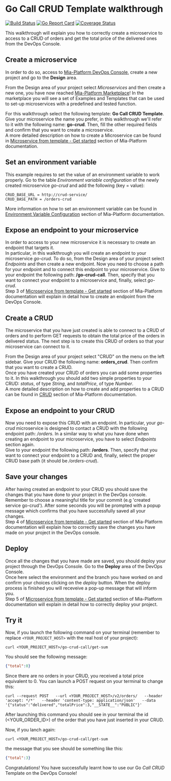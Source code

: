 # Go Call CRUD Template walkthrough

[![Build Status][github-actions-svg]][github-actions]
[![Go Report Card][go-report-card]][go-report-card-link]
[![Coverage Status][coverall-svg]][coverall-io]

This walkthrough will explain you how to correctly create a microservice to access to a CRUD of orders and get the total price of the delivered ones from the DevOps Console.

## Create a microservice

In order to do so, access to [Mia-Platform DevOps Console](https://console.cloud.mia-platform.eu/login), create a new project and go to the **Design** area.

From the Design area of your project select _Microservices_ and then create a new one, you have now reached [Mia-Platform Marketplace](https://docs.mia-platform.eu/development_suite/api-console/api-design/marketplace/)!
In the marketplace you will see a set of Examples and Templates that can be used to set-up microservices with a predefined and tested function.

For this walkthrough select the following template: **Go Call CRUD Template**.
Give your microservice the name you prefer, in this walkthrough we'll refer to it with the following name: **go-crud**. Then, fill the other required fields and confirm that you want to create a microservice.  
A more detailed description on how to create a Microservice can be found in [Microservice from template - Get started](https://docs.mia-platform.eu/development_suite/api-console/api-design/custom_microservice_get_started/#2-service-creation) section of Mia-Platform documentation.

## Set an environment variable

This example requires to set the value of an environment variable to work properly. Go to the table *Environment variable configuration* of the newly created microservice *go-crud* and add the following (key = value):

```shell
CRUD_BASE_URL = http://crud-service/
CRUD_BASE_PATH = /orders-crud
```

More information on how to set an environment variable can be found in [Environment Variable Configuration](https://docs.mia-platform.eu/development_suite/api-console/api-design/services/#environment-variable-configuration) section of Mia-Platform documentation.

## Expose an endpoint to your microservice

In order to access to your new microservice it is necessary to create an endpoint that targets it.  
In particular, in this walkthrough you will create an endpoint to your microservice *go-crud*. To do so, from the Design area of your project select _Endpoints_ and then create a new endpoint.
Now you need to choose a path for your endpoint and to connect this endpoint to your microservice. Give to your endpoint the following path: **/go-crud-call**. Then, specify that you want to connect your endpoint to a microservice and, finally, select *go-crud*.  
Step 3 of [Microservice from template - Get started](https://docs.mia-platform.eu/development_suite/api-console/api-design/custom_microservice_get_started/#3-creating-the-endpoint) section of Mia-Platform documentation will explain in detail how to create an endpoint from the DevOps Console.

## Create a CRUD

The microservice that you have just created is able to connect to a CRUD of orders and to perform GET requests to obtain the total price of the orders in delivered status. The next step is to create this CRUD of orders so that your microservice can connect to it.  

From the Design area of your project select "CRUD" on the menu on the left sidebar. Give your CRUD the following name: **orders_crud**. Then confirm that you want to create a CRUD.  
Once you have created your CRUD of orders you can add some properties to it. In this walkthrough you should add two simple properties to your CRUD: *status*, of type *String*, and *totalPrice*, of type *Number*.  
A more detailed description on how to create and add properties to a CRUD can be found in [CRUD](https://docs.mia-platform.eu/development_suite/api-console/api-design/crud_advanced/) section of Mia-Platform documentation.

## Expose an endpoint to your CRUD

Now you need to expose this CRUD with an endpoint. In particular, your *go-crud* microservice is designed to contact a CRUD with the following endpoint path: */orders*. In a similar way to what you have done when creating an endpoint to your microservice, you have to select _Endpoints_ section again.  
Give to your endpoint the following path: **/orders**. Then, specify that you want to connect your endpoint to a CRUD and, finally, select the proper CRUD base path (it should be */orders-crud*).

## Save your changes

After having created an endpoint to your CRUD you should save the changes that you have done to your project in the DevOps console.  
Remember to choose a meaningful title for your commit (e.g 'created service go-crud'). After some seconds you will be prompted with a popup message which confirms that you have successfully saved all your changes.  
Step 4 of [Microservice from template - Get started](https://docs.mia-platform.eu/development_suite/api-console/api-design/custom_microservice_get_started/#4-save-the-project) section of Mia-Platform documentation will explain how to correctly save the changes you have made on your project in the DevOps console.

## Deploy

Once all the changes that you have made are saved, you should deploy your project through the DevOps Console. Go to the **Deploy** area of the DevOps Console.  
Once here select the environment and the branch you have worked on and confirm your choices clicking on the *deploy* button. When the deploy process is finished you will receveive a pop-up message that will inform you.  
Step 5 of [Microservice from template - Get started](https://docs.mia-platform.eu/development_suite/api-console/api-design/custom_microservice_get_started/#5-deploy-the-project-through-the-api-console) section of Mia-Platform documentation will explain in detail how to correctly deploy your project.

## Try it

Now, if you launch the following command on your terminal (remember to replace `<YOUR_PROJECT_HOST>` with the real host of your project):

```shell
curl <YOUR_PROJECT_HOST>/go-crud-call/get-sum
```

You should see the following message:

```json
{"total":0}
```

Since there are no orders in your CRUD, you received a total price equivalent to 0. You can launch a POST request on your terminal to change this:

```shell
curl --request POST   --url <YOUR_PROJECT_HOST>/v2/orders/   --header 'accept: */*'   --header 'content-type: application/json'   --data '{"status":"delivered","totalPrice":3,"__STATE__":"PUBLIC"}'
  ```

After launching this command you should see in your terminal the id (<YOUR_ORDER_ID>) of the order that you have just inserted in your CRUD.

Now, if you lanch again:

```shell
curl <YOUR_PROJECT_HOST>/go-crud-call/get-sum
```

the message that you see should be something like this:

```json
{"total":3}
```

Congratulations! You have successfully learnt how to use our Go _Call CRUD_ Template on the DevOps Console!

[github-actions]: https://github.com/mia-platform-marketplace/Go-Call-CRUD-Template/actions
[github-actions-svg]: https://github.com/mia-platform-marketplace/Go-Call-CRUD-Template/workflows/Go/badge.svg
[go-report-card]: https://goreportcard.com/badge/github.com/mia-platform-marketplace/Go-Call-CRUD-Template
[go-report-card-link]: https://goreportcard.com/report/github.com/mia-platform-marketplace/Go-Call-CRUD-Template
[coverall-svg]: https://coveralls.io/repos/github/mia-platform-marketplace/Go-Call-CRUD-Template/badge.svg?branch=master
[coverall-io]: https://coveralls.io/github/mia-platform-marketplace/Go-Call-CRUD-Template?branch=master
